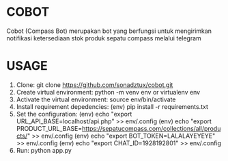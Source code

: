 # COBOT
Cobot (Compass Bot) merupakan bot yang berfungsi untuk mengirimkan notifikasi ketersediaan stok produk sepatu compass melalui telegram

# USAGE
1. Clone: git clone https://github.com/sonadztux/cobot.git
2. Create virtual environment: python -m venv env or virtualenv env
3. Activate the virtual environment: source env/bin/activate
4. Install requirement depedencies: (env) pip install -r requirements.txt
5. Set the configuration:
    (env) echo "export URL_API_BASE=localhost/api.php" >> env/.config
    (env) echo "export PRODUCT_URL_BASE=https://sepatucompass.com/collections/all/products/" >> env/.config
    (env) echo "export BOT_TOKEN=LALALAYEYEYE" >> env/.config
    (env) echo "export CHAT_ID=1928192801" >> env/.config
6. Run: python app.py
